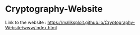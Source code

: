 # Cryptography-Website
Link to the website : https://maliksploit.github.io/Cryptography-Website/www/index.html
